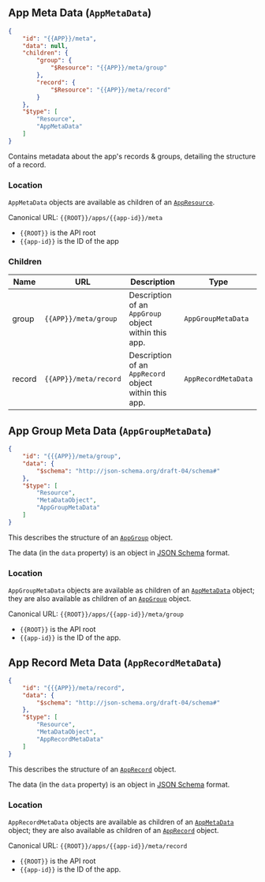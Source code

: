 ## App Meta Data (``AppMetaData``)

```json
{
	"id": "{{APP}}/meta",
	"data": null,
	"children": {
		"group": {
			"$Resource": "{{APP}}/meta/group"
		},
		"record": {
			"$Resource": "{{APP}}/meta/record"
		}
	},
	"$type": [
		"Resource",
		"AppMetaData"
	]
}
```

Contains metadata about the app's records & groups, detailing the structure of a record.

### Location

``AppMetaData`` objects are available as children of an [``AppResource``](#app-appresource).

Canonical URL: ``{{ROOT}}/apps/{{app-id}}/meta``

* ``{{ROOT}}`` is the API root
* ``{{app-id}}`` is the ID of the app

### Children

Name | URL | Description | Type
---- | ------------- | ----------- | ----
group | ``{{APP}}/meta/group`` | Description of an ``AppGroup`` object within this app. | ``AppGroupMetaData``
record | ``{{APP}}/meta/record`` | Description of an ``AppRecord`` object within this app. | ``AppRecordMetaData``

## App Group Meta Data (``AppGroupMetaData``)

```json
{
	"id": "{{{APP}}/meta/group",
	"data": {
		"$schema": "http://json-schema.org/draft-04/schema#"
	},
	"$type": [
		"Resource",
		"MetaDataObject",
		"AppGroupMetaData"
	]
}
```

This describes the structure of an [``AppGroup``](#group-appgroup) object.

The data (in the ``data`` property) is an object in [JSON Schema](http://tools.ietf.org/html/draft-zyp-json-schema-04) format.

### Location

``AppGroupMetaData`` objects are available as children of an [``AppMetaData``](#app-meta-data-appmetadata) object; they are also available
as children of an [``AppGroup``](#group-appgroup) object.

Canonical URL: ``{{ROOT}}/apps/{{app-id}}/meta/group``

* ``{{ROOT}}`` is the API root
* ``{{app-id}}`` is the ID of the app.

## App Record Meta Data (``AppRecordMetaData``)

```json
{
	"id": "{{{APP}}/meta/record",
	"data": {
		"$schema": "http://json-schema.org/draft-04/schema#"
	},
	"$type": [
		"Resource",
		"MetaDataObject",
		"AppRecordMetaData"
	]
}
```

This describes the structure of an [``AppRecord``](#group-appgroup) object.

The data (in the ``data`` property) is an object in [JSON Schema](http://tools.ietf.org/html/draft-zyp-json-schema-04) format.

### Location

``AppRecordMetaData`` objects are available as children of an [``AppMetaData``](#app-meta-data-appmetadata) object; they are also available
as children of an [``AppRecord``](#group-apprecord) object.

Canonical URL: ``{{ROOT}}/apps/{{app-id}}/meta/record``

* ``{{ROOT}}`` is the API root
* ``{{app-id}}`` is the ID of the app.

